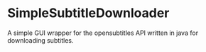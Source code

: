# SimpleSubtitleDownloader
A simple GUI wrapper for the opensubtitles API written in java for downloading subtitles.

